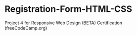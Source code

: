 # Registration-Form-HTML-CSS
Project 4 for Responsive Web Design (BETA) Certification (freeCodeCamp.org)
